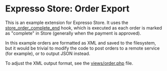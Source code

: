 # Expresso Store: Order Export

This is an example extension for Expresso Store. It uses the
[store_order_complete_end](https://exp-resso.com/docs/extension_hooks.html#store_order_complete_end) hook,
which is executed as each order is marked as "complete" in Store (generally when the payment is approved).

In this example orders are formatted as XML and saved to the filesystem, but it would be trivial to modify
the code to post orders to a remote service (for example), or to output JSON instead.

To adjust the XML output format, see the [views/order.php](https://github.com/expressodev/store_order_export/blob/master/system/expressionengine/third_party/store_order_export/views/order.php) file.
